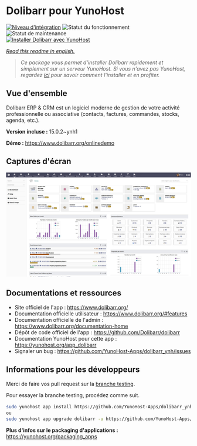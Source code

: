 <!--
N.B.: This README was automatically generated by https://github.com/YunoHost/apps/tree/master/tools/README-generator
It shall NOT be edited by hand.
-->

# Dolibarr pour YunoHost

[![Niveau d'intégration](https://dash.yunohost.org/integration/dolibarr.svg)](https://dash.yunohost.org/appci/app/dolibarr) ![Statut du fonctionnement](https://ci-apps.yunohost.org/ci/badges/dolibarr.status.svg) ![Statut de maintenance](https://ci-apps.yunohost.org/ci/badges/dolibarr.maintain.svg)  
[![Installer Dolibarr avec YunoHost](https://install-app.yunohost.org/install-with-yunohost.svg)](https://install-app.yunohost.org/?app=dolibarr)

*[Read this readme in english.](./README.md)*

> *Ce package vous permet d'installer Dolibarr rapidement et simplement sur un serveur YunoHost.
Si vous n'avez pas YunoHost, regardez [ici](https://yunohost.org/#/install) pour savoir comment l'installer et en profiter.*

## Vue d'ensemble

Dolibarr ERP & CRM est un logiciel moderne de gestion de votre activité professionnelle ou associative (contacts, factures, commandes, stocks, agenda, etc.).

**Version incluse :** 15.0.2~ynh1

**Démo :** https://www.dolibarr.org/onlinedemo

## Captures d'écran

![Capture d'écran de Dolibarr](./doc/screenshots/screenshot.jpg)

## Documentations et ressources

* Site officiel de l'app : <https://www.dolibarr.org/>
* Documentation officielle utilisateur : <https://www.dolibarr.org/#features>
* Documentation officielle de l'admin : <https://www.dolibarr.org/documentation-home>
* Dépôt de code officiel de l'app : <https://github.com/Dolibarr/dolibarr>
* Documentation YunoHost pour cette app : <https://yunohost.org/app_dolibarr>
* Signaler un bug : <https://github.com/YunoHost-Apps/dolibarr_ynh/issues>

## Informations pour les développeurs

Merci de faire vos pull request sur la [branche testing](https://github.com/YunoHost-Apps/dolibarr_ynh/tree/testing).

Pour essayer la branche testing, procédez comme suit.

``` bash
sudo yunohost app install https://github.com/YunoHost-Apps/dolibarr_ynh/tree/testing --debug
ou
sudo yunohost app upgrade dolibarr -u https://github.com/YunoHost-Apps/dolibarr_ynh/tree/testing --debug
```

**Plus d'infos sur le packaging d'applications :** <https://yunohost.org/packaging_apps>
